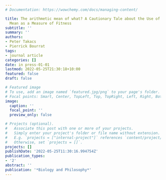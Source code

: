 ```yaml
---
# Documentation: https://wowchemy.com/docs/managing-content/

title: The arithmetic mean of what? A Cautionary Tale about the Use of the Geometric
  Mean as a Measure of Fitness
subtitle: ''
summary: ''
authors:
- Peter Takacs
- Pierrick Bourrat
tags:
- journal article
categories: []
date: in press-01-01
lastmod: 2022-05-25T21:30:18+10:00
featured: false
draft: false

# Featured image
# To use, add an image named `featured.jpg/png` to your page's folder.
# Focal points: Smart, Center, TopLeft, Top, TopRight, Left, Right, BottomLeft, Bottom, BottomRight.
image:
  caption: ''
  focal_point: ''
  preview_only: false

# Projects (optional).
#   Associate this post with one or more of your projects.
#   Simply enter your project's folder or file name without extension.
#   E.g. `projects = ["internal-project"]` references `content/project/deep-learning/index.md`.
#   Otherwise, set `projects = []`.
projects: []
publishDate: '2022-05-25T11:30:16.994754Z'
publication_types:
- '2'
abstract: ''
publication: '*Biology and Philosophy*'
---
```

